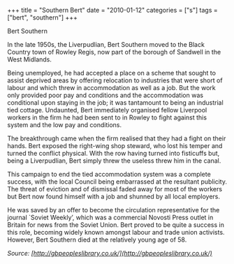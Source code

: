 +++
title = "Southern Bert"
date = "2010-01-12"
categories = ["s"]
tags = ["bert", "southern"]
+++

Bert Southern

In the late 1950s, the Liverpudlian, Bert Southern moved to the Black Country town of Rowley Regis, now part of the borough of Sandwell in the West Midlands.

Being unemployed, he had accepted a place on a scheme that sought to assist deprived areas by offering relocation to industries that were short of labour and which threw in accommodation as well as a job. But the work only provided poor pay and conditions and the accommodation was conditional upon staying in the job; it was tantamount to being an industrial tied cottage. Undaunted, Bert immediately organised fellow Liverpool workers in the firm he had been sent to in Rowley to fight against this system and the low pay and conditions.

The breakthrough came when the firm realised that they had a fight on their hands. Bert exposed the right-wing shop steward, who lost his temper and turned the conflict physical. With the row having turned into fisticuffs but, being a Liverpudlian, Bert simply threw the useless threw him in the canal.

This campaign to end the tied accommodation system was a complete success, with the local Council being embarrassed at the resultant publicity. The threat of eviction and of dismissal faded away for most of the workers but Bert now found himself with a job and shunned by all local employers.

He was saved by an offer to become the circulation representative for the journal \`Soviet Weekly’, which was a commercial Novosti Press outlet in Britain for news from the Soviet Union. Bert proved to be quite a success in this role, becoming widely known amongst labour and trade union activists. However, Bert Southern died at the relatively young age of 58.

_Source: [http://gbpeopleslibrary.co.uk/](http://gbpeopleslibrary.co.uk/)_
